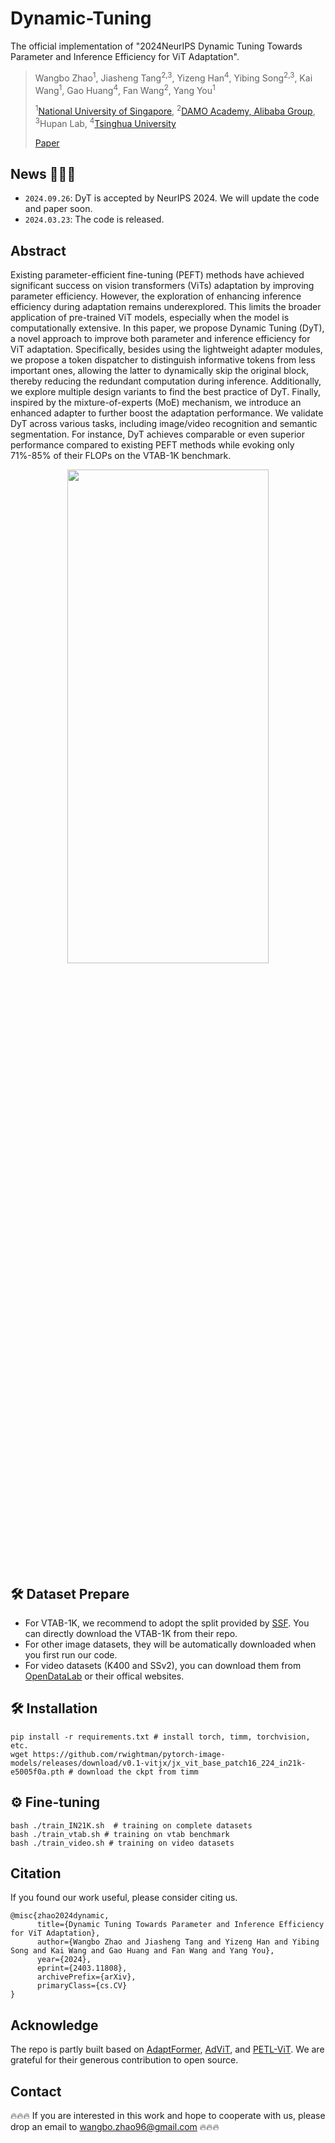 # Dynamic-Tuning

The official implementation of "2024NeurIPS Dynamic Tuning Towards Parameter and Inference Efficiency for ViT Adaptation".

> Wangbo Zhao<sup>1</sup>, Jiasheng Tang<sup>2,3</sup>,  Yizeng Han<sup>4</sup>, Yibing Song<sup>2,3</sup>, Kai Wang<sup>1</sup>, Gao Huang<sup>4</sup>, Fan Wang<sup>2</sup>, Yang You<sup>1</sup>
>
> <sup>1</sup>[National University of Singapore](https://www.nus.edu.sg/), <sup>2</sup>[DAMO Academy, Alibaba Group](https://damo.alibaba.com/?language=zh), <sup>3</sup>Hupan Lab, <sup>4</sup>[Tsinghua University](https://www.tsinghua.edu.cn/)
>
>  [Paper](https://arxiv.org/abs/2403.11808)


## News 🚀🚀🚀

- `2024.09.26`: DyT is accepted by NeurIPS 2024. We will update the code and paper soon.
- `2024.03.23`: The code is released.

## Abstract
Existing parameter-efficient fine-tuning (PEFT) methods have achieved significant success on vision transformers (ViTs) adaptation by improving parameter efficiency. However, the exploration of enhancing inference efficiency during adaptation remains underexplored. This limits the broader application of pre-trained ViT models, especially when the model is computationally extensive. In this paper, we propose Dynamic Tuning (DyT), a novel approach to improve both parameter and inference efficiency for ViT adaptation. Specifically, besides using the lightweight adapter modules, we propose a token dispatcher to distinguish informative tokens from less important ones, allowing the latter to dynamically skip the original block, thereby reducing the redundant computation during inference. Additionally, we explore multiple design variants to find the best practice of DyT. Finally, inspired by the mixture-of-experts (MoE) mechanism, we introduce an enhanced adapter to further boost the adaptation performance. We validate DyT across various tasks, including image/video recognition and semantic segmentation. For instance, DyT achieves comparable or even superior performance compared to existing PEFT methods while evoking only 71%-85% of their FLOPs on the VTAB-1K benchmark.
<p align="center">
<img src="https://github.com/NUS-HPC-AI-Lab/Dynamic-Tuning/assets/56866854/b957598b-1e22-438d-9fe0-4b1317501c61" width=80% height=45%
class="center">

## 🛠 Dataset Prepare
- For VTAB-1K, we recommend to adopt the split provided by [SSF](https://github.com/dongzelian/SSF). You can directly download the VTAB-1K from their repo.
- For other image datasets, they will be automatically downloaded when you first run our code.
- For video datasets (K400 and SSv2), you can download them from [OpenDataLab](https://opendatalab.org.cn/OpenMMLab/Kinetics-400) or their offical websites.

## 🛠 Installation
```
pip install -r requirements.txt # install torch, timm, torchvision, etc.
wget https://github.com/rwightman/pytorch-image-models/releases/download/v0.1-vitjx/jx_vit_base_patch16_224_in21k-e5005f0a.pth # download the ckpt from timm
```

## ⚙️ Fine-tuning
```
bash ./train_IN21K.sh  # training on complete datasets
bash ./train_vtab.sh # training on vtab benchmark
bash ./train_video.sh # training on video datasets
```


## Citation
If you found our work useful, please consider citing us.
```
@misc{zhao2024dynamic,
      title={Dynamic Tuning Towards Parameter and Inference Efficiency for ViT Adaptation}, 
      author={Wangbo Zhao and Jiasheng Tang and Yizeng Han and Yibing Song and Kai Wang and Gao Huang and Fan Wang and Yang You},
      year={2024},
      eprint={2403.11808},
      archivePrefix={arXiv},
      primaryClass={cs.CV}
}
```


## Acknowledge
The repo is partly built based on [AdaptFormer](https://github.com/ShoufaChen/AdaptFormer), [AdViT](https://github.com/MengLcool/AdaViT), and [PETL-ViT](https://github.com/JieShibo/PETL-ViT). We are grateful for their generous contribution to open source.


## Contact
🔥🔥🔥 If you are interested in this work and hope to cooperate with us, please drop an email to wangbo.zhao96@gmail.com 🔥🔥🔥
